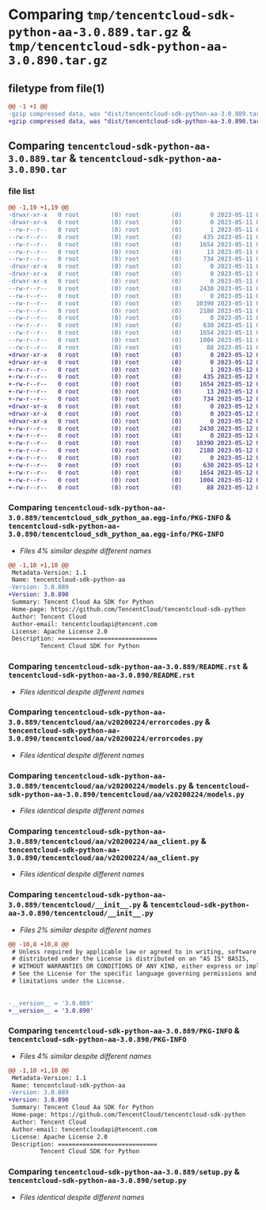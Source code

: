 # Comparing `tmp/tencentcloud-sdk-python-aa-3.0.889.tar.gz` & `tmp/tencentcloud-sdk-python-aa-3.0.890.tar.gz`

## filetype from file(1)

```diff
@@ -1 +1 @@
-gzip compressed data, was "dist/tencentcloud-sdk-python-aa-3.0.889.tar", last modified: Thu May 11 02:11:48 2023, max compression
+gzip compressed data, was "dist/tencentcloud-sdk-python-aa-3.0.890.tar", last modified: Fri May 12 00:17:35 2023, max compression
```

## Comparing `tencentcloud-sdk-python-aa-3.0.889.tar` & `tencentcloud-sdk-python-aa-3.0.890.tar`

### file list

```diff
@@ -1,19 +1,19 @@
-drwxr-xr-x   0 root         (0) root         (0)        0 2023-05-11 02:11:48.000000 tencentcloud-sdk-python-aa-3.0.889/
-drwxr-xr-x   0 root         (0) root         (0)        0 2023-05-11 02:11:48.000000 tencentcloud-sdk-python-aa-3.0.889/tencentcloud_sdk_python_aa.egg-info/
--rw-r--r--   0 root         (0) root         (0)        1 2023-05-11 02:11:48.000000 tencentcloud-sdk-python-aa-3.0.889/tencentcloud_sdk_python_aa.egg-info/dependency_links.txt
--rw-r--r--   0 root         (0) root         (0)      435 2023-05-11 02:11:48.000000 tencentcloud-sdk-python-aa-3.0.889/tencentcloud_sdk_python_aa.egg-info/SOURCES.txt
--rw-r--r--   0 root         (0) root         (0)     1654 2023-05-11 02:11:48.000000 tencentcloud-sdk-python-aa-3.0.889/tencentcloud_sdk_python_aa.egg-info/PKG-INFO
--rw-r--r--   0 root         (0) root         (0)       13 2023-05-11 02:11:48.000000 tencentcloud-sdk-python-aa-3.0.889/tencentcloud_sdk_python_aa.egg-info/top_level.txt
--rw-r--r--   0 root         (0) root         (0)      734 2023-05-11 02:11:48.000000 tencentcloud-sdk-python-aa-3.0.889/README.rst
-drwxr-xr-x   0 root         (0) root         (0)        0 2023-05-11 02:11:48.000000 tencentcloud-sdk-python-aa-3.0.889/tencentcloud/
-drwxr-xr-x   0 root         (0) root         (0)        0 2023-05-11 02:11:48.000000 tencentcloud-sdk-python-aa-3.0.889/tencentcloud/aa/
-drwxr-xr-x   0 root         (0) root         (0)        0 2023-05-11 02:11:48.000000 tencentcloud-sdk-python-aa-3.0.889/tencentcloud/aa/v20200224/
--rw-r--r--   0 root         (0) root         (0)     2430 2023-05-11 02:11:48.000000 tencentcloud-sdk-python-aa-3.0.889/tencentcloud/aa/v20200224/errorcodes.py
--rw-r--r--   0 root         (0) root         (0)        0 2023-05-11 02:11:48.000000 tencentcloud-sdk-python-aa-3.0.889/tencentcloud/aa/v20200224/__init__.py
--rw-r--r--   0 root         (0) root         (0)    10390 2023-05-11 02:11:48.000000 tencentcloud-sdk-python-aa-3.0.889/tencentcloud/aa/v20200224/models.py
--rw-r--r--   0 root         (0) root         (0)     2180 2023-05-11 02:11:48.000000 tencentcloud-sdk-python-aa-3.0.889/tencentcloud/aa/v20200224/aa_client.py
--rw-r--r--   0 root         (0) root         (0)        0 2023-05-11 02:11:48.000000 tencentcloud-sdk-python-aa-3.0.889/tencentcloud/aa/__init__.py
--rw-r--r--   0 root         (0) root         (0)      630 2023-05-11 02:11:48.000000 tencentcloud-sdk-python-aa-3.0.889/tencentcloud/__init__.py
--rw-r--r--   0 root         (0) root         (0)     1654 2023-05-11 02:11:48.000000 tencentcloud-sdk-python-aa-3.0.889/PKG-INFO
--rw-r--r--   0 root         (0) root         (0)     1004 2023-05-11 02:11:48.000000 tencentcloud-sdk-python-aa-3.0.889/setup.py
--rw-r--r--   0 root         (0) root         (0)       88 2023-05-11 02:11:48.000000 tencentcloud-sdk-python-aa-3.0.889/setup.cfg
+drwxr-xr-x   0 root         (0) root         (0)        0 2023-05-12 00:17:35.000000 tencentcloud-sdk-python-aa-3.0.890/
+drwxr-xr-x   0 root         (0) root         (0)        0 2023-05-12 00:17:35.000000 tencentcloud-sdk-python-aa-3.0.890/tencentcloud_sdk_python_aa.egg-info/
+-rw-r--r--   0 root         (0) root         (0)        1 2023-05-12 00:17:35.000000 tencentcloud-sdk-python-aa-3.0.890/tencentcloud_sdk_python_aa.egg-info/dependency_links.txt
+-rw-r--r--   0 root         (0) root         (0)      435 2023-05-12 00:17:35.000000 tencentcloud-sdk-python-aa-3.0.890/tencentcloud_sdk_python_aa.egg-info/SOURCES.txt
+-rw-r--r--   0 root         (0) root         (0)     1654 2023-05-12 00:17:35.000000 tencentcloud-sdk-python-aa-3.0.890/tencentcloud_sdk_python_aa.egg-info/PKG-INFO
+-rw-r--r--   0 root         (0) root         (0)       13 2023-05-12 00:17:35.000000 tencentcloud-sdk-python-aa-3.0.890/tencentcloud_sdk_python_aa.egg-info/top_level.txt
+-rw-r--r--   0 root         (0) root         (0)      734 2023-05-12 00:17:35.000000 tencentcloud-sdk-python-aa-3.0.890/README.rst
+drwxr-xr-x   0 root         (0) root         (0)        0 2023-05-12 00:17:35.000000 tencentcloud-sdk-python-aa-3.0.890/tencentcloud/
+drwxr-xr-x   0 root         (0) root         (0)        0 2023-05-12 00:17:35.000000 tencentcloud-sdk-python-aa-3.0.890/tencentcloud/aa/
+drwxr-xr-x   0 root         (0) root         (0)        0 2023-05-12 00:17:35.000000 tencentcloud-sdk-python-aa-3.0.890/tencentcloud/aa/v20200224/
+-rw-r--r--   0 root         (0) root         (0)     2430 2023-05-12 00:17:35.000000 tencentcloud-sdk-python-aa-3.0.890/tencentcloud/aa/v20200224/errorcodes.py
+-rw-r--r--   0 root         (0) root         (0)        0 2023-05-12 00:17:35.000000 tencentcloud-sdk-python-aa-3.0.890/tencentcloud/aa/v20200224/__init__.py
+-rw-r--r--   0 root         (0) root         (0)    10390 2023-05-12 00:17:35.000000 tencentcloud-sdk-python-aa-3.0.890/tencentcloud/aa/v20200224/models.py
+-rw-r--r--   0 root         (0) root         (0)     2180 2023-05-12 00:17:35.000000 tencentcloud-sdk-python-aa-3.0.890/tencentcloud/aa/v20200224/aa_client.py
+-rw-r--r--   0 root         (0) root         (0)        0 2023-05-12 00:17:35.000000 tencentcloud-sdk-python-aa-3.0.890/tencentcloud/aa/__init__.py
+-rw-r--r--   0 root         (0) root         (0)      630 2023-05-12 00:17:35.000000 tencentcloud-sdk-python-aa-3.0.890/tencentcloud/__init__.py
+-rw-r--r--   0 root         (0) root         (0)     1654 2023-05-12 00:17:35.000000 tencentcloud-sdk-python-aa-3.0.890/PKG-INFO
+-rw-r--r--   0 root         (0) root         (0)     1004 2023-05-12 00:17:35.000000 tencentcloud-sdk-python-aa-3.0.890/setup.py
+-rw-r--r--   0 root         (0) root         (0)       88 2023-05-12 00:17:35.000000 tencentcloud-sdk-python-aa-3.0.890/setup.cfg
```

### Comparing `tencentcloud-sdk-python-aa-3.0.889/tencentcloud_sdk_python_aa.egg-info/PKG-INFO` & `tencentcloud-sdk-python-aa-3.0.890/tencentcloud_sdk_python_aa.egg-info/PKG-INFO`

 * *Files 4% similar despite different names*

```diff
@@ -1,10 +1,10 @@
 Metadata-Version: 1.1
 Name: tencentcloud-sdk-python-aa
-Version: 3.0.889
+Version: 3.0.890
 Summary: Tencent Cloud Aa SDK for Python
 Home-page: https://github.com/TencentCloud/tencentcloud-sdk-python
 Author: Tencent Cloud
 Author-email: tencentcloudapi@tencent.com
 License: Apache License 2.0
 Description: ============================
         Tencent Cloud SDK for Python
```

### Comparing `tencentcloud-sdk-python-aa-3.0.889/README.rst` & `tencentcloud-sdk-python-aa-3.0.890/README.rst`

 * *Files identical despite different names*

### Comparing `tencentcloud-sdk-python-aa-3.0.889/tencentcloud/aa/v20200224/errorcodes.py` & `tencentcloud-sdk-python-aa-3.0.890/tencentcloud/aa/v20200224/errorcodes.py`

 * *Files identical despite different names*

### Comparing `tencentcloud-sdk-python-aa-3.0.889/tencentcloud/aa/v20200224/models.py` & `tencentcloud-sdk-python-aa-3.0.890/tencentcloud/aa/v20200224/models.py`

 * *Files identical despite different names*

### Comparing `tencentcloud-sdk-python-aa-3.0.889/tencentcloud/aa/v20200224/aa_client.py` & `tencentcloud-sdk-python-aa-3.0.890/tencentcloud/aa/v20200224/aa_client.py`

 * *Files identical despite different names*

### Comparing `tencentcloud-sdk-python-aa-3.0.889/tencentcloud/__init__.py` & `tencentcloud-sdk-python-aa-3.0.890/tencentcloud/__init__.py`

 * *Files 2% similar despite different names*

```diff
@@ -10,8 +10,8 @@
 # Unless required by applicable law or agreed to in writing, software
 # distributed under the License is distributed on an "AS IS" BASIS,
 # WITHOUT WARRANTIES OR CONDITIONS OF ANY KIND, either express or implied.
 # See the License for the specific language governing permissions and
 # limitations under the License.
 
 
-__version__ = '3.0.889'
+__version__ = '3.0.890'
```

### Comparing `tencentcloud-sdk-python-aa-3.0.889/PKG-INFO` & `tencentcloud-sdk-python-aa-3.0.890/PKG-INFO`

 * *Files 4% similar despite different names*

```diff
@@ -1,10 +1,10 @@
 Metadata-Version: 1.1
 Name: tencentcloud-sdk-python-aa
-Version: 3.0.889
+Version: 3.0.890
 Summary: Tencent Cloud Aa SDK for Python
 Home-page: https://github.com/TencentCloud/tencentcloud-sdk-python
 Author: Tencent Cloud
 Author-email: tencentcloudapi@tencent.com
 License: Apache License 2.0
 Description: ============================
         Tencent Cloud SDK for Python
```

### Comparing `tencentcloud-sdk-python-aa-3.0.889/setup.py` & `tencentcloud-sdk-python-aa-3.0.890/setup.py`

 * *Files identical despite different names*

